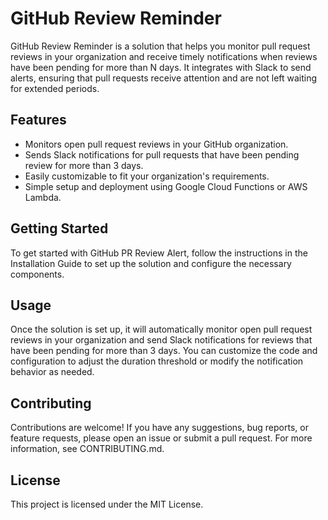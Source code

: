 # GitHub Review Reminder
GitHub Review Reminder is a solution that helps you monitor pull request reviews in your organization and receive timely notifications when reviews have been pending for more than N days. It integrates with Slack to send alerts, ensuring that pull requests receive attention and are not left waiting for extended periods.

## Features
- Monitors open pull request reviews in your GitHub organization.
- Sends Slack notifications for pull requests that have been pending review for more than 3 days.
- Easily customizable to fit your organization's requirements.
- Simple setup and deployment using Google Cloud Functions or AWS Lambda.

## Getting Started
To get started with GitHub PR Review Alert, follow the instructions in the Installation Guide to set up the solution and configure the necessary components.

## Usage
Once the solution is set up, it will automatically monitor open pull request reviews in your organization and send Slack notifications for reviews that have been pending for more than 3 days. You can customize the code and configuration to adjust the duration threshold or modify the notification behavior as needed.

## Contributing
Contributions are welcome! If you have any suggestions, bug reports, or feature requests, please open an issue or submit a pull request. For more information, see CONTRIBUTING.md.

## License
This project is licensed under the MIT License.

